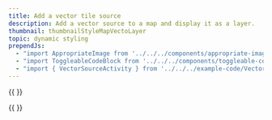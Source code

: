 ```yaml
---
title: Add a vector tile source
description: Add a vector source to a map and display it as a layer.
thumbnail: thumbnailStyleMapVectoLayer
topic: dynamic styling
prependJs:
  - "import AppropriateImage from '../../../components/appropriate-image'"
  - "import ToggleableCodeBlock from '../../../components/toggleable-code-block'"
  - "import { VectorSourceActivity } from '../../../example-code/VectorSourceActivity.js'"
---
```


{{
  <AppropriateImage imageId="exampleAddAVectorTileSource" />
}}

<!-- Any notes about this example would go here.  -->

{{
  <ToggleableCodeBlock 
    codeSnippet={VectorSourceActivity}
  />
}}
